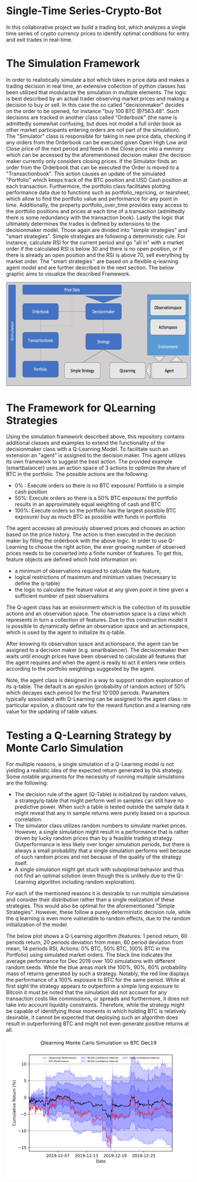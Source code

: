 # Single-Time Series-Crypto-Bot
In this collaborative project we build a trading bot, which analyzes a single time series of crypto currency prices to identify optimal conditions for entry and exit trades in real-time.

# The Simulation Framework
In order to realistically simulate a bot which takes in price data and makes a trading decision in real time, an extensive collection of python classes has been utilized that modularize the simulation in multiple elements. The logic is best described by an actual trader observing market prices and making a decision to buy or sell. In this case the so called "decisionmaker" decides on the order to be opened, for instance "buy 100 BTC @7563.48". Such decisions are tracked in another class called "Orderbook" (the name is admittedly somewhat confusing, but does not model a full order book as other market participants entering orders are not part of the simulation). The "Simulator" class is responsible for taking in new price data, checking if any orders from the Orderbook can be executed given Open High Low and Close price of the next period and feeds in the Close price into a memory which can be accessed by the aforementioned decision maker (the decision maker currently only considers closing prices.
If the Simulator finds an order from the Orderbook that can be executed the Order is moved to a "Transactionbook". This action causes an update of the simulated "Portfolio" which keeps track of the BTC position and USD Cash position at each transaction. Furthermore, the portfolio class facilitates plotting performance data due to functions such as portfolio_repricing, or tearsheet, which allow to find the portfolio value and performance for any point in time. Additionally, the property portfolio_over_time provides easy access to the portfolio positions and prices at each time of a transaction (admittedly there is some redundancy with the transaction book).
Lastly the logic that ultimately determines the trades is defined by extensions to the decisionmaker model. Those again are divided into "simple strategies" and "smart strategies". Simple strategies are following a deterministic rule. For instance, calculate RSI for the current period and go "all in" with a market order if the calculated RSI is below 30 and there is no open position, or if there is already an open position and the RSI is above 70, sell everything by market order.
The "smart strategies'' are based on a flexible q-learning agent model and are further described in the next section. The below graphic aims to visualize the described Framework.


<p align="center"><img src="https://github.com/Tobias-Mann/SDA_2020_St_Gallen_CryptoBot/blob/main/Smart%20Data.png?raw=true" /></p>

# The Framework for QLearning Strategies
Using the simulation framework described above, this repository contains additional classes and examples to extend the functionality of the decisionmaker class with a Q-Learning Model. To facilitate such an extension an "agent" is assigned to the decision maker. This agent utilizes its own framework to suggest the best action. The provided example (smartbalancer) uses an action space of 3 actions to optimize the share of BTC in the portfolio. The possible actions are the following:

- 0% : Execute orders so there is no BTC exposure/ Portfolio is a simple cash position
- 50%: Execute orders so there is a 50% BTC exposure/ the portfolio results in an approximately equal weighting of cash and BTC
- 100%: Execute orders so the portfolio has the largest possible BTC exposure/ buy as much BTC as possible with funds in portfolio

The agent accesses all previously observed prices and chooses an action based on the price history. The action is then executed in the decision maker by filling the orderbook with the above logic. In order to use Q-Learning to choose the right action, the ever growing number of observed prices needs to be converted into a finite number of features. To get this, feature objects are defined which hold information on:
- a minimum of observations required to calculate the feature, 
- logical restrictions of maximum and minimum values (necessary to define the q-table)
- the logic to calculate the feature value at any given point in time given a sufficient number of past observations

The Q-agent class has an environment which is the collection of its possible actions and an observation space. The observation space is a class which represents in turn a collection of features. Due to this construction model it is possible to dynamically define an observation space and an actionspace, which is used by the agent to initialize its q-table.

After knowing its observation space and actionspace, the agent can be assigned to a decision maker (e.g. smartbalancer). The decisionmaker then waits until enough prices have been observed to calculate all features that the agent requires and when the agent is ready to act it enters new orders according to the portfolio weightings suggested by the agent.

Note, the agent class is designed in a way to support random exploration of its q-table. The default is an epsilon (probability of random action) of 50% which decayes each period for the first 10'000 periods. Parameters typically associated with Q-Learning can be assigned to the agent class: in particular epsilon, a discount rate for the reward function and a learning rate value for the updating of table values.


# Testing a Q-Learning Strategy by Monte Carlo Simulation

For multiple reasons, a single simulation of a Q-Learning model is not yielding a realistic idea of the expected return generated by this strategy. Some notable arguments for the necessity of running multiple simulations are the following:

- The decision rule of the agent (Q-Table) is initialized by random values, a strategy/q-table that might perform well in samples can still have no predictive power. When such a table is tested outside the sample data it might reveal that any in sample returns were purely based on a spurious correlation.
- The simulator class utilizes random numbers to simulate market prices. However, a single simulation might result in a performance that is rather driven by lucky random prices than by a feasible trading strategy. Outperformance is less likely over longer simulation periods, but there is always a small probability that a single simulation performs well because of such random prices and not because of the quality of the strategy itself.
- A single simulation might get stuck with suboptimal behavior and thus not find an optimal solution (even though this is unlikely due to the Q-Learning algorithm including random exploration).

For each of the mentioned reasons it is desirable to run multiple simulations and consider their distribution rather than a single realization of these strategies. This would also be optimal for the aforementioned "Simple Strategies". However, these follow a purely deterministic decision rule, while the q learning is even more vulnerable to random effects, due to the random initialization of the model.

The below plot shows a Q-Learning algorithm (features: 1 period return, 60 periods return, 20 periods deviation from mean, 60 period deviation from mean, 14 periods RSI, Actions: 0% BTC, 50% BTC, 100% BTC in the Portfolio) using simulated market orders. The black line indicates the average performance for Dec 2019 over 100 simulations with different random seeds. While the blue areas mark the 100%, 90%, 60% probability mass of returns generated by such a strategy. Notably, the red line displays the performance of a 100% exposure to BTC for the same period. While at first sight the strategy appears to outperform a simple long exposure to Bitcoin it must be noted that the simulation did not account for any transaction costs like commissions, or spreads and furthermore, it does not take into account liquidity constraints. Therefore, while the strategy might be capable of identifying those moments in which holding BTC is relatively desirable, it cannot be expected that deploying such an algorithm does result in outperforming BTC and might not even generate positive returns at all.
<p align="center"><img src="https://github.com/Tobias-Mann/SDA_2020_St_Gallen_CryptoBot/blob/main/SDA_2020_St_Gallen_04_VisualizeMonteCarlo/Dec19.png?raw=true" /></p>
